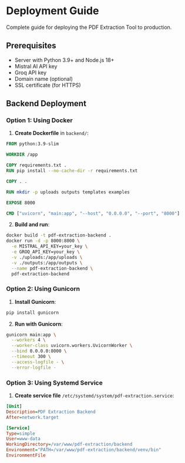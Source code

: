 # Deployment Guide

Complete guide for deploying the PDF Extraction Tool to production.

## Prerequisites

- Server with Python 3.9+ and Node.js 18+
- Mistral AI API key
- Groq API key
- Domain name (optional)
- SSL certificate (for HTTPS)

## Backend Deployment

### Option 1: Using Docker

1. **Create Dockerfile** in `backend/`:

```dockerfile
FROM python:3.9-slim

WORKDIR /app

COPY requirements.txt .
RUN pip install --no-cache-dir -r requirements.txt

COPY . .

RUN mkdir -p uploads outputs templates examples

EXPOSE 8000

CMD ["uvicorn", "main:app", "--host", "0.0.0.0", "--port", "8000"]
```

2. **Build and run**:

```bash
docker build -t pdf-extraction-backend .
docker run -d -p 8000:8000 \
  -e MISTRAL_API_KEY=your_key \
  -e GROQ_API_KEY=your_key \
  -v ./uploads:/app/uploads \
  -v ./outputs:/app/outputs \
  --name pdf-extraction-backend \
  pdf-extraction-backend
```

### Option 2: Using Gunicorn

1. **Install Gunicorn**:

```bash
pip install gunicorn
```

2. **Run with Gunicorn**:

```bash
gunicorn main:app \
  --workers 4 \
  --worker-class uvicorn.workers.UvicornWorker \
  --bind 0.0.0.0:8000 \
  --timeout 300 \
  --access-logfile - \
  --error-logfile -
```

### Option 3: Using Systemd Service

1. **Create service file** `/etc/systemd/system/pdf-extraction.service`:

```ini
[Unit]
Description=PDF Extraction Backend
After=network.target

[Service]
Type=simple
User=www-data
WorkingDirectory=/var/www/pdf-extraction/backend
Environment="PATH=/var/www/pdf-extraction/backend/venv/bin"
EnvironmentFile